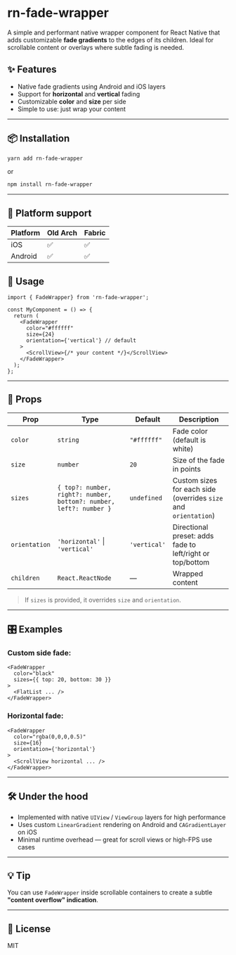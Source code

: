 # rn-fade-wrapper

A simple and performant native wrapper component for React Native that adds customizable **fade gradients** to the edges of its children. Ideal for scrollable content or overlays where subtle fading is needed.

## ✨ Features

- Native fade gradients using Android and iOS layers
- Support for **horizontal** and **vertical** fading
- Customizable **color** and **size** per side
- Simple to use: just wrap your content

---

## 📦 Installation

```bash
yarn add rn-fade-wrapper
```

or

```bash
npm install rn-fade-wrapper
```

---

## 📱 Platform support

| Platform | Old Arch | Fabric |
|----------|----------|--------|
| iOS      | ✅        | ✅      |
| Android  | ✅        | ✅      |

## 🚀 Usage

```tsx
import { FadeWrapper} from 'rn-fade-wrapper';

const MyComponent = () => {
  return (
    <FadeWrapper
      color="#ffffff"
      size={24}
      orientation={'vertical'} // default
    >
      <ScrollView>{/* your content */}</ScrollView>
    </FadeWrapper>
  );
};
```

---

## 🧹 Props

| Prop         | Type                       | Default              | Description |
|--------------|----------------------------|----------------------|-------------|
| `color`      | `string`                   | `"#ffffff"`          | Fade color (default is white) |
| `size`       | `number`                   | `20`                 | Size of the fade in points |
| `sizes`      | `{ top?: number, right?: number, bottom?: number, left?: number }` | `undefined` | Custom sizes for each side (overrides `size` and `orientation`) |
| `orientation`| `'horizontal'` \| `'vertical'` | `'vertical'`     | Directional preset: adds fade to left/right or top/bottom |
| `children`   | `React.ReactNode`          | —                    | Wrapped content |

> If `sizes` is provided, it overrides `size` and `orientation`.

---

## 🎛 Examples

### Custom side fade:

```tsx
<FadeWrapper
  color="black"
  sizes={{ top: 20, bottom: 30 }}
>
  <FlatList ... />
</FadeWrapper>
```

### Horizontal fade:

```tsx
<FadeWrapper
  color="rgba(0,0,0,0.5)"
  size={16}
  orientation={'horizontal'}
>
  <ScrollView horizontal ... />
</FadeWrapper>
```

---

## 🛠 Under the hood

- Implemented with native `UIView` / `ViewGroup` layers for high performance
- Uses custom `LinearGradient` rendering on Android and `CAGradientLayer` on iOS
- Minimal runtime overhead — great for scroll views or high-FPS use cases

---

## 💡 Tip

You can use `FadeWrapper` inside scrollable containers to create a subtle **"content overflow" indication**.

---

## 📓 License

MIT

